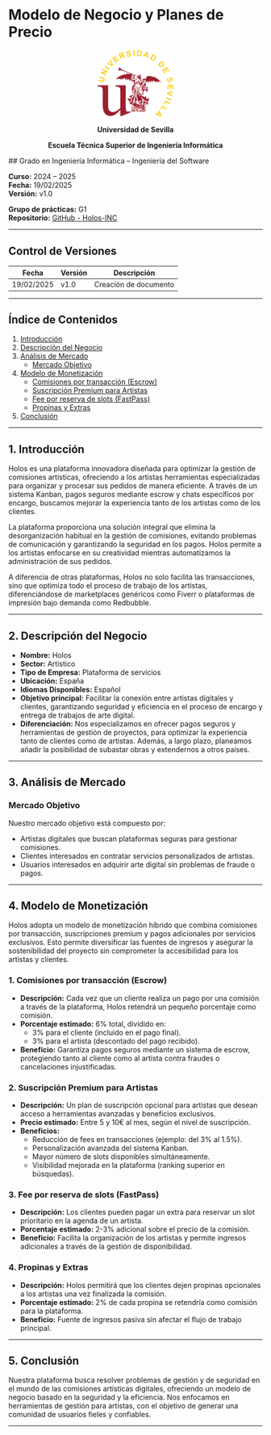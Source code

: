 # Modelo de Negocio y Planes de Precio

<p align="center">
  <img src="https://raw.githubusercontent.com/Holos-INC/Docusaurus-Holos/main/static/img/universidad-de-sevilla-logo.png" alt="Universidad de Sevilla" width="150"/>
</p>
<p align="center">
  <strong>Universidad de Sevilla</strong> 
</p>
<p align="center">
  <strong>Escuela Técnica Superior de Ingeniería Informática</strong>  
</p>
## Grado en Ingeniería Informática – Ingeniería del Software

**Curso:** 2024 – 2025  
**Fecha:** 19/02/2025  
**Versión:** v1.0  

**Grupo de prácticas:** G1  
**Repositorio:** [GitHub - Holos-INC](https://github.com/Holos-INC)

---

## Control de Versiones

| Fecha       | Versión | Descripción           |
|------------|---------|-----------------------|
| 19/02/2025 | v1.0    | Creación de documento |

---

## Índice de Contenidos
1. [Introducción](#1-introducción)
2. [Descripción del Negocio](#2-descripción-del-negocio)
3. [Análisis de Mercado](#3-análisis-de-mercado)
   - [Mercado Objetivo](#mercado-objetivo)
4. [Modelo de Monetización](#4-modelo-de-monetización)
   - [Comisiones por transacción (Escrow)](#1-comisiones-por-transacción-escrow)
   - [Suscripción Premium para Artistas](#2-suscripción-premium-para-artistas)
   - [Fee por reserva de slots (FastPass)](#3-fee-por-reserva-de-slots-fastpass)
   - [Propinas y Extras](#4-propinas-y-extras)
5. [Conclusión](#5-conclusión)

---

## 1. Introducción
Holos es una plataforma innovadora diseñada para optimizar la gestión de comisiones artísticas, ofreciendo a los artistas herramientas especializadas para organizar y procesar sus pedidos de manera eficiente. A través de un sistema Kanban, pagos seguros mediante escrow y chats específicos por encargo, buscamos mejorar la experiencia tanto de los artistas como de los clientes.

La plataforma proporciona una solución integral que elimina la desorganización habitual en la gestión de comisiones, evitando problemas de comunicación y garantizando la seguridad en los pagos. Holos permite a los artistas enfocarse en su creatividad mientras automatizamos la administración de sus pedidos.

A diferencia de otras plataformas, Holos no solo facilita las transacciones, sino que optimiza todo el proceso de trabajo de los artistas, diferenciándose de marketplaces genéricos como Fiverr o plataformas de impresión bajo demanda como Redbubble.

---

## 2. Descripción del Negocio

- **Nombre:** Holos  
- **Sector:** Artístico  
- **Tipo de Empresa:** Plataforma de servicios  
- **Ubicación:** España  
- **Idiomas Disponibles:** Español  
- **Objetivo principal:** Facilitar la conexión entre artistas digitales y clientes, garantizando seguridad y eficiencia en el proceso de encargo y entrega de trabajos de arte digital.  
- **Diferenciación:** Nos especializamos en ofrecer pagos seguros y herramientas de gestión de proyectos, para optimizar la experiencia tanto de clientes como de artistas. Además, a largo plazo, planeamos añadir la posibilidad de subastar obras y extendernos a otros países.

---

## 3. Análisis de Mercado

### **Mercado Objetivo**
Nuestro mercado objetivo está compuesto por:
- Artistas digitales que buscan plataformas seguras para gestionar comisiones.
- Clientes interesados en contratar servicios personalizados de artistas.
- Usuarios interesados en adquirir arte digital sin problemas de fraude o pagos.

---

## 4. Modelo de Monetización
Holos adopta un modelo de monetización híbrido que combina comisiones por transacción, suscripciones premium y pagos adicionales por servicios exclusivos. Esto permite diversificar las fuentes de ingresos y asegurar la sostenibilidad del proyecto sin comprometer la accesibilidad para los artistas y clientes.

### **1. Comisiones por transacción (Escrow)**
- **Descripción:** Cada vez que un cliente realiza un pago por una comisión a través de la plataforma, Holos retendrá un pequeño porcentaje como comisión.
- **Porcentaje estimado:** 6% total, dividido en:
  - 3% para el cliente (incluido en el pago final).
  - 3% para el artista (descontado del pago recibido).
- **Beneficio:** Garantiza pagos seguros mediante un sistema de escrow, protegiendo tanto al cliente como al artista contra fraudes o cancelaciones injustificadas.

### **2. Suscripción Premium para Artistas**
- **Descripción:** Un plan de suscripción opcional para artistas que desean acceso a herramientas avanzadas y beneficios exclusivos.
- **Precio estimado:** Entre 5 y 10€ al mes, según el nivel de suscripción.
- **Beneficios:**
  - Reducción de fees en transacciones (ejemplo: del 3% al 1.5%).
  - Personalización avanzada del sistema Kanban.
  - Mayor número de slots disponibles simultáneamente.
  - Visibilidad mejorada en la plataforma (ranking superior en búsquedas).

### **3. Fee por reserva de slots (FastPass)**
- **Descripción:** Los clientes pueden pagar un extra para reservar un slot prioritario en la agenda de un artista.
- **Porcentaje estimado:** 2-3% adicional sobre el precio de la comisión.
- **Beneficio:** Facilita la organización de los artistas y permite ingresos adicionales a través de la gestión de disponibilidad.

### **4. Propinas y Extras**
- **Descripción:** Holos permitirá que los clientes dejen propinas opcionales a los artistas una vez finalizada la comisión.
- **Porcentaje estimado:** 2% de cada propina se retendría como comisión para la plataforma.
- **Beneficio:** Fuente de ingresos pasiva sin afectar el flujo de trabajo principal.

---

## 5. Conclusión
Nuestra plataforma busca resolver problemas de gestión y de seguridad en el mundo de las comisiones artísticas digitales, ofreciendo un modelo de negocio basado en la seguridad y la eficiencia. Nos enfocamos en herramientas de gestión para artistas, con el objetivo de generar una comunidad de usuarios fieles y confiables.

---

